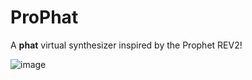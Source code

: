 # Pro**Phat**

A **phat** virtual synthesizer inspired by the Prophet REV2!

![image](https://github.com/vberthiaume/ProPhat/assets/3721265/f15cc5df-ffad-4370-bb6e-9119eacc90d2)
